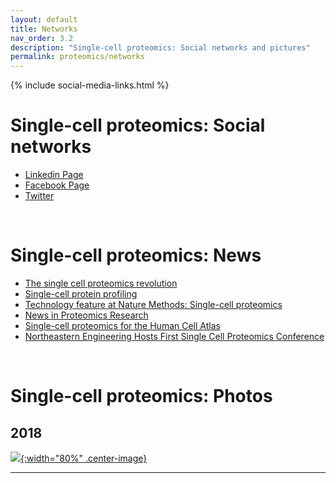 ```yaml
---
layout: default
title: Networks
nav_order: 3.2
description: "Single-cell proteomics: Social networks and pictures"
permalink: proteomics/networks
---
```

{% include social-media-links.html %}

# Single-cell proteomics: Social networks

* [Linkedin Page](https://www.linkedin.com/groups/8618946/)
* [Facebook Page](https://www.facebook.com/Single.Cell.Proteomics/)
* [Twitter](https://twitter.com/SCP_meeting)


&nbsp;

# Single-cell proteomics: News
* [The single cell proteomics revolution](https://www.bioanalysis-zone.com/2020/02/11/single-cell-proteomics-revolution_bo/)
* [Single-cell protein profiling](https://science.sciencemag.org/content/367/6477/522.11)
* [Technology feature at Nature Methods: Single-cell proteomics ](https://www.nature.com/articles/s41592-019-0540-6)
* [News in Proteomics Research](http://proteomicsnews.blogspot.com/2019/12/over-1000-single-cell-proteomes-2700.html)
* [Single-cell proteomics for the Human Cell Atlas](https://news.northeastern.edu/2019/07/08/northeastern-university-proteomics-researcher-receives-grant-from-chan-zuckerberg-initiative-to-help-map-all-cells-in-the-human-body-to-better-understand-cancer-diabetes-and-other-diseases/)
 * [Northeastern Engineering Hosts First Single Cell Proteomics Conference](https://coe.northeastern.edu/news/northeastern-engineering-hosts-first-single-cell-proteomics-conference/)

&nbsp;

# Single-cell proteomics: Photos
## 2018
 [![]({{site.baseurl}}/proteomics/photos/SCP2018_Group_Picture.JPG){:width="80%" .center-image}](https://coe.northeastern.edu/news/northeastern-engineering-hosts-first-single-cell-proteomics-conference/)





------------
